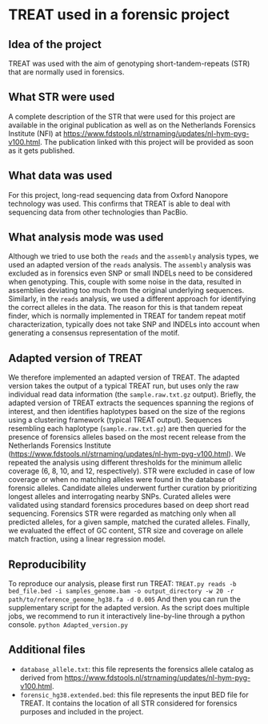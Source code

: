 # TREAT used in a forensic project

## Idea of the project
TREAT was used with the aim of genotyping short-tandem-repeats (STR) that are normally used in forensics. 

## What STR were used
A complete description of the STR that were used for this project are available in the original publication as well as on the Netherlands Forensics Institute (NFI) at https://www.fdstools.nl/strnaming/updates/nl-hym-pyg-v100.html. The publication linked with this project will be provided as soon as it gets published.

## What data was used
For this project, long-read sequencing data from Oxford Nanopore technology was used. This confirms that TREAT is able to deal with sequencing data from other technologies than PacBio.

## What analysis mode was used
Although we tried to use both the `reads` and the `assembly` analysis types, we used an adapted version of the `reads` analysis. The `assembly` analysis was excluded as in forensics even SNP or small INDELs need to be considered when genotyping. This, couple with some noise in the data, resulted in assemblies deviating too much from the original underlying sequences. Similarly, in the `reads` analysis, we used a different approach for identifying the correct alleles in the data. The reason for this is that tandem repeat finder, which is normally implemented in TREAT for tandem repeat motif characterization, typically does not take SNP and INDELs into account when generating a consensus representation of the motif.

## Adapted version of TREAT
We therefore implemented an adapted version of TREAT. The adapted version takes the output of a typical TREAT run, but uses only the raw individual read data information (the `sample.raw.txt.gz` output). Briefly, the adapted version of TREAT extracts the sequences spanning the regions of interest, and then identifies haplotypes based on the size of the regions using a clustering framework (typical TREAT output). Sequences resembling each haplotype (`sample.raw.txt.gz`) are then queried for the presence of forensics alleles based on the most recent release from the Netherlands Forensics Institute (https://www.fdstools.nl/strnaming/updates/nl-hym-pyg-v100.html). We repeated the analysis using different thresholds for the minimum allelic coverage (6, 8, 10, and 12, respectively). STR were excluded in case of low coverage or when no matching alleles were found in the database of forensic alleles. Candidate alleles underwent further curation by prioritizing longest alleles and interrogating nearby SNPs. Curated alleles were validated using standard forensics procedures based on deep short read sequencing. Forensics STR were regarded as matching only when all predicted alleles, for a given sample, matched the curated alleles. Finally, we evaluated the effect of GC content, STR size and coverage on allele match fraction, using a linear regression model.

## Reproducibility
To reproduce our analysis, please first run TREAT:
`TREAT.py reads -b bed_file.bed -i samples_genome.bam -o output_directory -w 20 -r path/to/reference_genome_hg38.fa -d 0.005`
And then you can run the supplementary script for the adapted version. As the script does multiple jobs, we recommend to run it interactively line-by-line through a python console.
`python Adapted_version.py`

## Additional files
- `database_allele.txt`: this file represents the forensics allele catalog as derived from https://www.fdstools.nl/strnaming/updates/nl-hym-pyg-v100.html.
- `forensic_hg38.extended.bed`: this file represents the input BED file for TREAT. It contains the location of all STR considered for forensics purposes and included in the project.